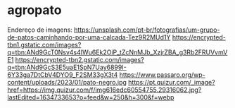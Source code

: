 # agropato
Endereço de imagens: https://unsplash.com/pt-br/fotografias/um-grupo-de-patos-caminhando-por-uma-calcada-Tez9R2MUd1Y
https://encrypted-tbn1.gstatic.com/images?q=tbn:ANd9GcT0Nsv4s4IWu6Ek2OiP_tZcNnMJb_XzjrZBA_g3Rb2FRUVvmVE1
https://encrypted-tbn2.gstatic.com/images?q=tbn:ANd9GcS3E5uaE1SpN7Uay6899I-6Y33ga7DtCbV4DYO9_F2SM33gX3t4
https://www.passaro.org/wp-content/uploads/2023/01/pato-negro.jpg
https://pt.quizur.com/_image?href=https://img.quizur.com/f/img616edc60554755.29316062.jpg?lastEdited=1634733653?o=feed&w=250&h=300&f=webp
